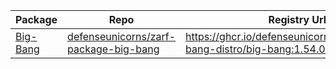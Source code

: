 | Package                                                                                                              | Repo                                                                                              | Registry Url                                                                   |
| -------------------------------------------------------------------------------------------------------------------- | ------------------------------------------------------------------------------------------------- | ------------------------------------------------------------------------------ |
| [Big-Bang](https://github.com/orgs/defenseunicorns/packages/container/package/packages%2Fbig-bang-distro%2Fbig-bang) | [defenseunicorns/zarf-package-big-bang](https://github.com/defenseunicorns/zarf-package-big-bang) | https://ghcr.io/defenseunicorns/packages/big-bang-distro/big-bang:1.54.0-amd64 |

